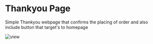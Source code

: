# Thankyou Page
Simple Thankyou webpage that confirms the placing of order and also include button that target's to homepage

![view](https://user-images.githubusercontent.com/68276852/122446100-e86b9580-cfbf-11eb-9263-4e52dbc0f599.png)
